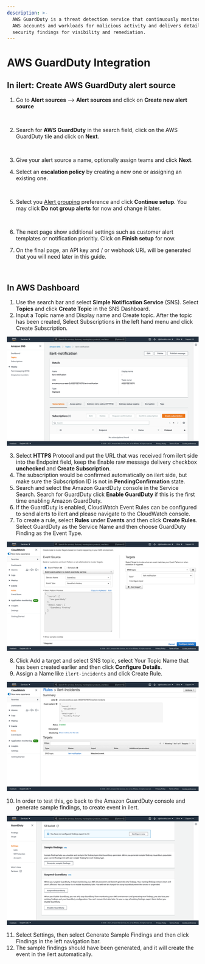 ```yaml
---
description: >-
  AWS GuardDuty is a threat detection service that continuously monitors your
  AWS accounts and workloads for malicious activity and delivers detailed
  security findings for visibility and remediation.
---
```


# AWS GuardDuty Integration

## In ilert: Create AWS GuardDuty alert source <a href="#create-alert-source" id="create-alert-source"></a>

1.  Go to **Alert sources** --> **Alert sources** and click on **Create new alert source**

    <figure><img src="https://4017197022-files.gitbook.io/~/files/v0/b/gitbook-x-prod.appspot.com/o/spaces%2F-M76ygPnS4HUcFSX8ulm%2Fuploads%2FjX0cS4q7woTXKajZmc1W%2FScreenshot%202023-08-28%20at%2010.21.10.png?alt=media&#x26;token=8ef3666b-84eb-4b51-abee-f07303313941" alt=""><figcaption></figcaption></figure>
2.  Search for **AWS GuardDuty** in the search field, click on the AWS GuardDuty tile and click on **Next**.

    <figure><img src="https://4017197022-files.gitbook.io/~/files/v0/b/gitbook-x-prod.appspot.com/o/spaces%2F-M76ygPnS4HUcFSX8ulm%2Fuploads%2FlXzQlJpaTFSR49AZk0xA%2FScreenshot%202023-08-28%20at%2010.24.23.png?alt=media&#x26;token=cffeacb4-57b9-47d4-827d-b0f6b1afd914" alt=""><figcaption></figcaption></figure>
3. Give your alert source a name, optionally assign teams and click **Next**.
4.  Select an **escalation policy** by creating a new one or assigning an existing one.

    <figure><img src="https://4017197022-files.gitbook.io/~/files/v0/b/gitbook-x-prod.appspot.com/o/spaces%2F-M76ygPnS4HUcFSX8ulm%2Fuploads%2FNnuZqONaIhbOf6fn4OkZ%2FScreenshot%202023-08-28%20at%2011.37.47.png?alt=media&#x26;token=8a74f7b5-5bd2-4eea-97fa-1c1dbb041333" alt=""><figcaption></figcaption></figure>
5.  Select you [Alert grouping](https://docs.ilert.com/alerting/alert-sources#alert-grouping) preference and click **Continue setup**. You may click **Do not group alerts** for now and change it later.

    <figure><img src="https://4017197022-files.gitbook.io/~/files/v0/b/gitbook-x-prod.appspot.com/o/spaces%2F-M76ygPnS4HUcFSX8ulm%2Fuploads%2FueugN4JgHn1c90ggFA6u%2FScreenshot%202023-08-28%20at%2011.38.24.png?alt=media&#x26;token=b8009daf-3ca8-4264-a6fa-e42ef7333205" alt=""><figcaption></figcaption></figure>
6. The next page show additional settings such as customer alert templates or notification prioritiy. Click on **Finish setup** for now.
7.  On the final page, an API key and / or webhook URL will be generated that you will need later in this guide.​

    <figure><img src="https://4017197022-files.gitbook.io/~/files/v0/b/gitbook-x-prod.appspot.com/o/spaces%2F-M76ygPnS4HUcFSX8ulm%2Fuploads%2Fi3TIOBvNYBQfDtNpmm0A%2FScreenshot%202023-08-28%20at%2011.47.34.png?alt=media&#x26;token=6cae965a-e448-4443-8c20-37cf501c43b2" alt=""><figcaption></figcaption></figure>

## In AWS Dashboard

1. Use the search bar and select **Simple Notification Service** (SNS). Select **Topics** and click **Create Topic** in the SNS Dashboard.
2. Input a Topic name and Display name and Create topic. After the topic has been created, Select Subscriptions in the left hand menu and click Create Subscription.

![](../.gitbook/assets/awsguardduty-snstopic.png)

3. Select **HTTPS** Protocol and put the URL that was received from ilert side into the Endpoint field, keep the Enable raw message delivery checkbox **unchecked** and **Create Subscription**.
4. The subscription would be confirmed automatically on ilert side, but make sure the Subscription ID is not in **PendingConfirmation** state.
5. Search and select the Amazon GuardDuty console in the Service Search. Search for GuardDuty click **Enable GuardDuty** if this is the first time enabling Amazon GuardDuty.
6. If the GuardDuty is enabled, CloudWatch Event Rules can be configured to send alerts to ilert and please navigate to the CloudWatch console.
7. To create a rule, select **Rules** under **Events** and then click **Create Rules**. Select GuardDuty as the Service Name and then choose GuardDuty Finding as the Event Type.

![](<../.gitbook/assets/awsguardduty-cloudwatchrule (1).png>)

8. Click Add a target and select SNS topic, select Your Topic Name that has been created earlier and then click **Configure Details**.
9. Assign a Name like `ilert-incidents` and click Create Rule.

![](../.gitbook/assets/awsguardduty-rulemade.png)

10. In order to test this, go back to the Amazon GuardDuty console and generate sample findings, to create event in ilert.

![](../.gitbook/assets/awsguardduty-generatefindings.png)

11. Select Settings, then select Generate Sample Findings and then click Findings in the left navigation bar.
12. The sample findings should have been generated, and it will create the event in the ilert automatically.
